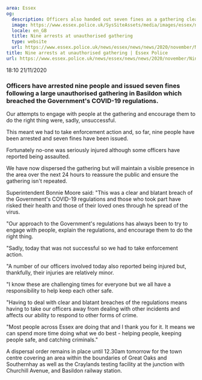```yaml
area: Essex
og:
  description: Officers also handed out seven fines as a gathering clearly breached the Government&#39;s COVID regulations
  image: https://www.essex.police.uk/SysSiteAssets/media/images/essex/news/library-images/600/arrest-600.jpg?crop=(0,27,600,343)&amp;w=600&amp;h=300&amp;scale=both
  locale: en_GB
  title: Nine arrests at unauthorised gathering
  type: website
  url: https://www.essex.police.uk/news/essex/news/news/2020/november/Nine-arrests-at-unauthorised-gathering/
title: Nine arrests at unauthorised gathering | Essex Police
url: https://www.essex.police.uk/news/essex/news/news/2020/november/Nine-arrests-at-unauthorised-gathering/
```

18:10 21/11/2020

### Officers have arrested nine people and issued seven fines following a large unauthorised gathering in Basildon which breached the Government's COVID-19 regulations.

Our attempts to engage with people at the gathering and encourage them to do the right thing were, sadly, unsuccessful.

This meant we had to take enforcement action and, so far, nine people have been arrested and seven fines have been issued.

Fortunately no-one was seriously injured although some officers have reported being assaulted.

We have now dispersed the gathering but will maintain a visible presence in the area over the next 24 hours to reassure the public and ensure the gathering isn't repeated.

Superintendent Bonnie Moore said: "This was a clear and blatant breach of the Government's COVID-19 regulations and those who took part have risked their health and those of their loved ones through he spread of the virus.

"Our approach to the Government's regulations has always been to try to engage with people, explain the regulations, and encourage them to do the right thing.

"Sadly, today that was not successful so we had to take enforcement action.

"A number of our officers involved today also reported being injured but, thankfully, their injuries are relatively minor.

"I know these are challenging times for everyone but we all have a responsibility to help keep each other safe.

"Having to deal with clear and blatant breaches of the regulations means having to take our officers away from dealing with other incidents and affects our ability to respond to other forms of crime.

"Most people across Essex are doing that and I thank you for it. It means we can spend more time doing what we do best - helping people, keeping people safe, and catching criminals."

A dispersal order remains in place until 12.30am tomorrow for the town centre covering an area within the boundaries of Great Oaks and Southernhay as well as the Craylands testing facility at the junction with Churchill Avenue, and Basildon railway station.
